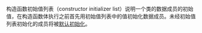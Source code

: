 构造函数初始值列表（constructor initializer list）说明一个类的数据成员的初始值，在构造函数体执行之前首先用初始值列表中的值初始化数据成员。未经初始值列表初始化的成员将被[默认初始化](../ch02/default_initialization.md)。
